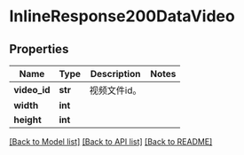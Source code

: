 # InlineResponse200DataVideo

## Properties
Name | Type | Description | Notes
------------ | ------------- | ------------- | -------------
**video_id** | **str** | 视频文件id。 | 
**width** | **int** |  | 
**height** | **int** |  | 

[[Back to Model list]](../README.md#documentation-for-models) [[Back to API list]](../README.md#documentation-for-api-endpoints) [[Back to README]](../README.md)

